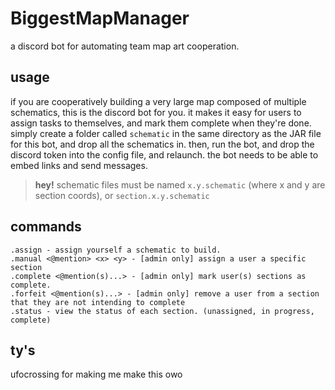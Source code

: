 # BiggestMapManager
a discord bot for automating team map art cooperation.

## usage
if you are cooperatively building a very large map composed of multiple schematics, this is the discord bot for you. it makes it easy for users to assign tasks to themselves, and mark them complete when they're done. simply create a folder called `schematic` in the same directory as the JAR file for this bot, and drop all the schematics in. then, run the bot, and drop the discord token into the config file, and relaunch. the bot needs to be able to embed links and send messages.

> **hey!** schematic files must be named `x.y.schematic` (where x and y are section coords), or `section.x.y.schematic`

## commands
```
.assign - assign yourself a schematic to build.
.manual <@mention> <x> <y> - [admin only] assign a user a specific section
.complete <@mention(s)...> - [admin only] mark user(s) sections as complete.
.forfeit <@mention(s)...> - [admin only] remove a user from a section that they are not intending to complete
.status - view the status of each section. (unassigned, in progress, complete)
```

## ty's
ufocrossing for making me make this owo
